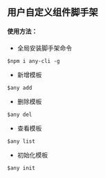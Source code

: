 ## 用户自定义组件脚手架

#### 使用方法：
+ 全局安装脚手架命令
```
$npm i any-cli -g
```
+ 新增模板
```
$any add
```

+ 删除模板
```
$any del
```

+ 查看模板
```
$any list
```

+ 初始化模板
```
$any init
```

